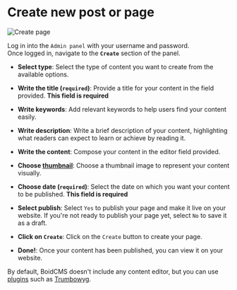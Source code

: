 # Create new post or page

![Create page](https://boidcms.github.io/_media/create.png)

Log in into the `Admin panel` with your username and password.     
Once logged in, navigate to the **`Create`** section of the panel.

- **Select type**:
Select the type of content you want to create from the available options.

- **Write the title (`required`)**:
Provide a title for your content in the field provided. **This field is required**

- **Write keywords**:
Add relevant keywords to help users find your content easily.

- **Write description**:
Write a brief description of your content, highlighting what readers can expect to learn or achieve by reading it.

- **Write the content**:
Compose your content in the editor field provided.

- **Choose [thumbnail](media/upload)**:
Choose a thumbnail image to represent your content visually.

- **Choose date (`required`)**:
Select the date on which you want your content to be published. **This field is required**

- **Select publish**:
Select `Yes` to publish your page and make it live on your website. If you're not ready to publish your page yet, select `No` to save it as a draft.

- **Click on `Create`**:
Click on the `Create` button to create your page.

- **Done!**:
Once your content has been published, you can view it on your website.


By default, BoidCMS doesn't include any content editor, but you can use [plugins](plugins/) such as [Trumbowyg](https://github.com/BoidCMS/trumbowyg)<!-- or [Summernote](https://github.com/BoidCMS/summernote)-->.
